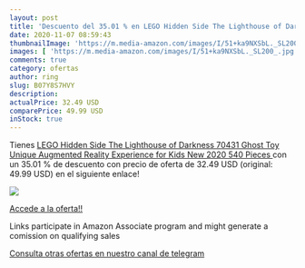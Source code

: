 ```yaml
---
layout: post
title: 'Descuento del 35.01 % en LEGO Hidden Side The Lighthouse of Darkn'
date: 2020-11-07 08:59:43
thumbnailImage: 'https://m.media-amazon.com/images/I/51+ka9NXSbL._SL200_.jpg'
images: [ 'https://m.media-amazon.com/images/I/51+ka9NXSbL._SL200_.jpg' ]
comments: true
category: ofertas
author: ring
slug: B07Y8S7HVY
description:
actualPrice: 32.49 USD
comparePrice: 49.99 USD
inStock: true
---
```


Tienes [LEGO Hidden Side The Lighthouse of Darkness 70431 Ghost Toy  Unique Augmented Reality Experience for Kids  New 2020  540 Pieces ](https://www.amazon.com/dp/B07Y8S7HVY/?tag=redken08-20) con un 35.01 % de descuento con precio de oferta de 32.49 USD (original: 49.99 USD) en el siguiente enlace!

[![](https://m.media-amazon.com/images/I/51+ka9NXSbL._SL200_.jpg)](https://www.amazon.com/dp/B07Y8S7HVY/?tag=redken08-20)

[Accede a la oferta!!](https://www.amazon.com/dp/B07Y8S7HVY/?tag=redken08-20)

Links participate in Amazon Associate program and might generate a comission on qualifying sales

[Consulta otras ofertas en nuestro canal de telegram](https://t.me/s/ofertas25)
